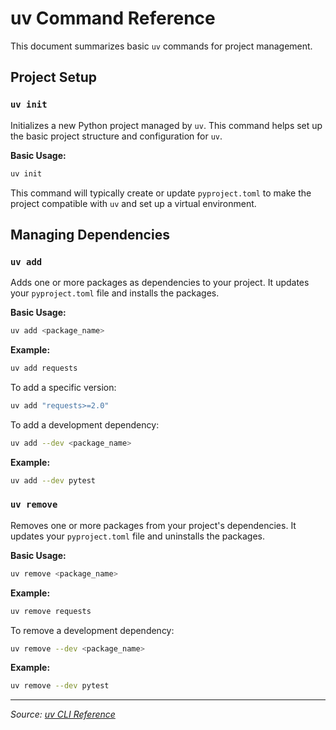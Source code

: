 # uv Command Reference

This document summarizes basic `uv` commands for project management.

## Project Setup

### `uv init`

Initializes a new Python project managed by `uv`. This command helps set up the basic project structure and configuration for `uv`.

**Basic Usage:**
```bash
uv init
```

This command will typically create or update `pyproject.toml` to make the project compatible with `uv` and set up a virtual environment.

## Managing Dependencies

### `uv add`

Adds one or more packages as dependencies to your project. It updates your `pyproject.toml` file and installs the packages.

**Basic Usage:**
```bash
uv add <package_name>
```

**Example:**
```bash
uv add requests
```

To add a specific version:
```bash
uv add "requests>=2.0"
```

To add a development dependency:
```bash
uv add --dev <package_name>
```

**Example:**
```bash
uv add --dev pytest
```

### `uv remove`

Removes one or more packages from your project's dependencies. It updates your `pyproject.toml` file and uninstalls the packages.

**Basic Usage:**
```bash
uv remove <package_name>
```

**Example:**
```bash
uv remove requests
```

To remove a development dependency:
```bash
uv remove --dev <package_name>
```

**Example:**
```bash
uv remove --dev pytest
```

---
*Source: [uv CLI Reference](https://docs.astral.sh/uv/reference/cli/)*
